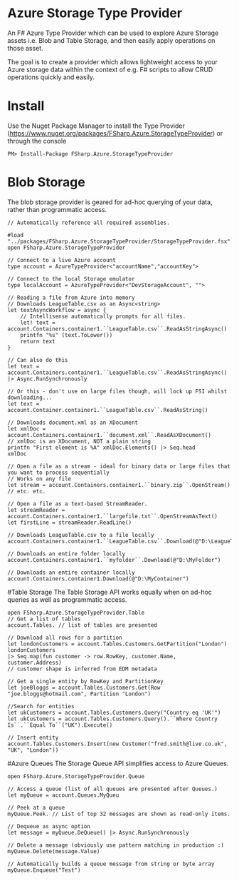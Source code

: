 Azure Storage Type Provider
=================

An F# Azure Type Provider which can be used to explore Azure Storage assets i.e. Blob and Table Storage, and then easily apply operations on those asset.

The goal is to create a provider which allows lightweight access to your Azure storage data within the context of e.g. F# scripts to allow CRUD operations quickly and easily.

# Install

Use the Nuget Package Manager to install the Type Provider (https://www.nuget.org/packages/FSharp.Azure.StorageTypeProvider) or through the console

``` 
PM> Install-Package FSharp.Azure.StorageTypeProvider
```
# Blob Storage
The blob storage provider is geared for ad-hoc querying of your data, rather than programmatic access.

	// Automatically reference all required assemblies.
	
	#load "../packages/FSharp.Azure.StorageTypeProvider/StorageTypeProvider.fsx"
	open FSharp.Azure.StorageTypeProvider
	
	// Connect to a live Azure account
	type account = AzureTypeProvider<"accountName","accountKey">
	
	// Connect to the local Storage emulator
	type localAccount = AzureTypeProvider<"DevStorageAccount", "">

	// Reading a file from Azure into memory
	// Downloads LeagueTable.csv as an Async<string>
	let textAsyncWorkflow = async {
		// Intellisense automatically prompts for all files.
		let! text = account.Containers.container1.``LeagueTable.csv``.ReadAsStringAsync()
		printfn "%s" (text.ToLower())
		return text
	}

	// Can also do this
	let text = account.Containers.container1.``LeagueTable.csv``.ReadAsStringAsync() |> Async.RunSynchronously
	
	// Or this - don't use on large files though, will lock up FSI whilst downloading...
	let text = account.Container.container1.``LeagueTable.csv``.ReadAsString()

	// Downloads document.xml as an XDocument
	let xmlDoc = account.Containers.container1.``document.xml``.ReadAsXDocument()
	// xmlDoc is an XDocument, NOT a plain string
	printfn "First element is %A" xmlDoc.Elements() |> Seq.head
	xmlDoc
	
	// Open a file as a stream - ideal for binary data or large files that you want to process sequentially
	// Works on any file
	let stream = account.Containers.container1.``binary.zip``.OpenStream()
	// etc. etc.
	
	// Open a file as a text-based StreamReader.
	let streamReader = account.Containers.container1.``largefile.txt``.OpenStreamAsText()
	let firstLine = streamReader.ReadLine()

	// Downloads LeagueTable.csv to a file locally
	account.Containers.container1.``LeagueTable.csv``.Download(@"D:\LeagueTable.csv")
	
	// Downloads an entire folder locally
	account.Containers.container1.``myfolder``.Download(@"D:\MyFolder")
	
	// Downloads an entire container locally
	account.Containers.container1.Download(@"D:\MyContainer")
	
#Table Storage
The Table Storage API works equally when on ad-hoc queries as well as programmatic access.

	open FSharp.Azure.StorageTypeProvider.Table
	// Get a list of tables
	account.Tables. // list of tables are presented

	// Download all rows for a partition
	let londonCustomers = account.Tables.Customers.GetPartition("London")
	londonCustomers
	|> Seq.map(fun customer -> row.RowKey, customer.Name, customer.Address)
	// customer shape is inferred from EDM metadata 
	
	// Get a single entity by RowKey and PartitionKey
	let joeBloggs = account.Tables.Customers.Get(Row "joe.bloggs@hotmail.com", Partition "London")
	
	//Search for entities
	let ukCustomers = account.Tables.Customers.Query("Country eq 'UK'")
	let ukCustomers = account.Tables.Customers.Query().``Where Country Is``.``Equal To``("UK").Execute()
	
	// Insert entity
	account.Tables.Customers.Insert(new Customer("fred.smith@live.co.uk", "UK", "London"))

#Azure Queues
The Storage Queue API simplifies access to Azure Queues.

	open FSharp.Azure.StorageTypeProvider.Queue
	
	// Access a queue (list of all queues are presented after Queues.)
	let myQueue = account.Queues.MyQueu
	
	// Peek at a queue
	myQueue.Peek. // List of top 32 messages are shown as read-only items.
	
	// Dequeue as async option
	let message = myQueue.DeQueue() |> Async.RunSynchronously
	
	// Delete a message (obviously use pattern matching in production :)
	myQueue.Delete(message.Value)
	
	// Automatically builds a queue message from string or byte array
	myQueue.Enqueue("Test")
